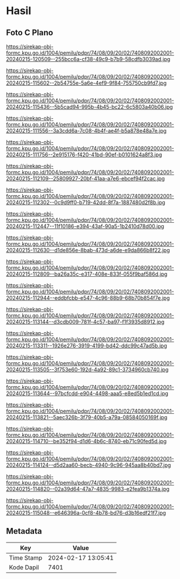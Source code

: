 # Hasil

## Foto C Plano

https://sirekap-obj-formc.kpu.go.id/1004/pemilu/pdpr/74/08/09/20/02/7408092002001-20240215-120509--255bcc6a-cf38-49c9-b7b9-58cdfb3039ad.jpg

https://sirekap-obj-formc.kpu.go.id/1004/pemilu/pdpr/74/08/09/20/02/7408092002001-20240215-115602--2b54755e-5a6e-4ef9-9f84-755750cb9fd7.jpg

https://sirekap-obj-formc.kpu.go.id/1004/pemilu/pdpr/74/08/09/20/02/7408092002001-20240215-115436--5b5cad94-995b-4b45-bc22-6c5803a40b06.jpg

https://sirekap-obj-formc.kpu.go.id/1004/pemilu/pdpr/74/08/09/20/02/7408092002001-20240215-111556--3a3cdd6a-7c08-4b4f-ae4f-b5a878e48a7e.jpg

https://sirekap-obj-formc.kpu.go.id/1004/pemilu/pdpr/74/08/09/20/02/7408092002001-20240215-111756--2e915176-f420-41bd-90ef-b0101624a8f3.jpg

https://sirekap-obj-formc.kpu.go.id/1004/pemilu/pdpr/74/08/09/20/02/7408092002001-20240215-112109--25809927-20bf-41aa-a7e6-ebcef94f2cac.jpg

https://sirekap-obj-formc.kpu.go.id/1004/pemilu/pdpr/74/08/09/20/02/7408092002001-20240215-112302--0c9d9ff0-b719-42dd-8f7a-1887480d2f8b.jpg

https://sirekap-obj-formc.kpu.go.id/1004/pemilu/pdpr/74/08/09/20/02/7408092002001-20240215-112447--11f10186-e394-43af-90a5-1b2410d78d00.jpg

https://sirekap-obj-formc.kpu.go.id/1004/pemilu/pdpr/74/08/09/20/02/7408092002001-20240215-112630--d1de856e-8bab-473d-a6de-e9da866b8f22.jpg

https://sirekap-obj-formc.kpu.go.id/1004/pemilu/pdpr/74/08/09/20/02/7408092002001-20240215-112809--ba26a35c-e317-408e-833f-055f9baf586d.jpg

https://sirekap-obj-formc.kpu.go.id/1004/pemilu/pdpr/74/08/09/20/02/7408092002001-20240215-112944--eddbfcbb-e547-4c96-88b9-68b70b854f7e.jpg

https://sirekap-obj-formc.kpu.go.id/1004/pemilu/pdpr/74/08/09/20/02/7408092002001-20240215-113144--d3cdb009-781f-4c57-ba97-f1f3935d8912.jpg

https://sirekap-obj-formc.kpu.go.id/1004/pemilu/pdpr/74/08/09/20/02/7408092002001-20240215-113311--1926e276-3919-4199-bd42-ddc99c47ad5b.jpg

https://sirekap-obj-formc.kpu.go.id/1004/pemilu/pdpr/74/08/09/20/02/7408092002001-20240215-113505--3f753e60-192d-4a92-89c1-3734960cb740.jpg

https://sirekap-obj-formc.kpu.go.id/1004/pemilu/pdpr/74/08/09/20/02/7408092002001-20240215-113644--97bcfcdd-e904-4498-aaa5-e8ed5b1ed1cd.jpg

https://sirekap-obj-formc.kpu.go.id/1004/pemilu/pdpr/74/08/09/20/02/7408092002001-20240215-113821--5aec326b-3f79-40b5-a79a-08584050169f.jpg

https://sirekap-obj-formc.kpu.go.id/1004/pemilu/pdpr/74/08/09/20/02/7408092002001-20240215-114710--be352f94-d1d6-4b6c-8740-eb71c90fed5d.jpg

https://sirekap-obj-formc.kpu.go.id/1004/pemilu/pdpr/74/08/09/20/02/7408092002001-20240215-114124--d5d2aa60-becb-4940-9c96-945aa8b40bd7.jpg

https://sirekap-obj-formc.kpu.go.id/1004/pemilu/pdpr/74/08/09/20/02/7408092002001-20240215-114820--02a39d64-47a7-4835-9983-e2fea9b1374a.jpg

https://sirekap-obj-formc.kpu.go.id/1004/pemilu/pdpr/74/08/09/20/02/7408092002001-20240215-115048--e646396a-0cf8-4b78-bd76-d3b16edf21f7.jpg


## Metadata

| Key        | Value               |
| ---------- | ------------------- |
| Time Stamp | 2024-02-17 13:05:41 |
| Kode Dapil | 7401                |




